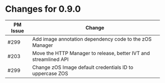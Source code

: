 # Changes for 0.9.0

| PM Issue      | Change        |
| ------------- | ------------- |
| #299 | Add image annotation dependency code to the zOS Manager |
| #203 | Move the HTTP Manager to release, better IVT and streamlined API |
| #299 | Change zOS Image default credentials ID to uppercase ZOS |
